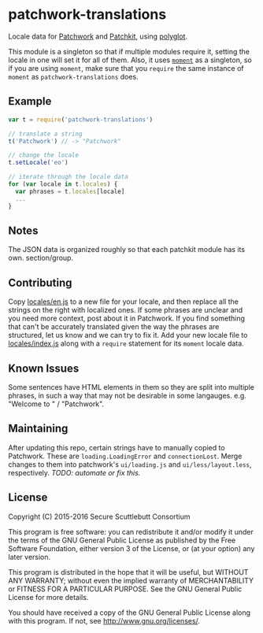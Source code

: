 # patchwork-translations

Locale data for [Patchwork] and [Patchkit], using [polyglot].

This module is a singleton so that if multiple modules require it, setting the
locale in one will set it for all of them. Also, it uses [`moment`][moment] as
a singleton, so if you are using `moment`, make sure that you `require` the
same instance of `moment` as `patchwork-translations` does.

[Patchwork]: http://ssbc.github.io/patchwork/
[Patchkit]: https://github.com/patchkit
[polyglot]: http://airbnb.io/polyglot.js/
[moment]: http://momentjs.com/

## Example

```js
var t = require('patchwork-translations')

// translate a string
t('Patchwork') // -> "Patchwork"

// change the locale
t.setLocale('eo')

// iterate through the locale data
for (var locale in t.locales) {
  var phrases = t.locales[locale]
  ...
}
```

## Notes

The JSON data is organized roughly so that each patchkit module has its own.
section/group.

## Contributing

Copy [locales/en.js](locales/en.js) to a new file for your locale, and then replace all
the strings on the right with localized ones. If some phrases are unclear and
you need more context, post about it in Patchwork. If you find something
that can't be accurately translated given the way the phrases are structured,
let us know and we can try to fix it. Add your new locale file to
[locales/index.js](locales/index.js) along with a `require` statement for
its `moment` locale data.

## Known Issues

Some sentences have HTML elements in them so they are split into multiple
phrases, in such a way that may not be desirable in some langauges. e.g. "Welcome to " / "Patchwork".

## Maintaining

After updating this repo, certain strings have to manually copied to Patchwork.
These are `loading.LoadingError` and `connectionLost`. Merge changes to them
into patchwork's `ui/loading.js` and `ui/less/layout.less`, respectively.
*TODO: automate or fix this.*

## License

Copyright (C) 2015-2016 Secure Scuttlebutt Consortium

This program is free software: you can redistribute it and/or modify
it under the terms of the GNU General Public License as published by
the Free Software Foundation, either version 3 of the License, or
(at your option) any later version.

This program is distributed in the hope that it will be useful,
but WITHOUT ANY WARRANTY; without even the implied warranty of
MERCHANTABILITY or FITNESS FOR A PARTICULAR PURPOSE.  See the
GNU General Public License for more details.

You should have received a copy of the GNU General Public License
along with this program.  If not, see <http://www.gnu.org/licenses/>.

